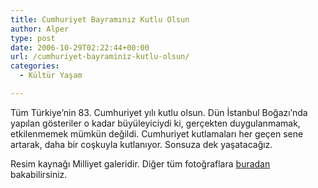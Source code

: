 ```yaml
---
title: Cumhuriyet Bayramınız Kutlu Olsun
author: Alper
type: post
date: 2006-10-29T02:22:44+00:00
url: /cumhuriyet-bayraminiz-kutlu-olsun/
categories:
  - Kültür Yaşam

---
```

Tüm Türkiye&#8217;nin 83. Cumhuriyet yılı kutlu olsun. Dün İstanbul Boğazı&#8217;nda yapılan gösteriler o kadar büyüleyiciydi ki, gerçekten duygulanmamak, etkilenmemek mümkün değildi. Cumhuriyet kutlamaları her geçen sene artarak, daha bir coşkuyla kutlanıyor. Sonsuza dek yaşatacağız.

<div style="text-align: center">
</div>

Resim kaynağı Milliyet galeridir. Diğer tüm fotoğraflara <a target="_blank" href="http://www.milliyet.com.tr/content/galeri/yeni/goster.asp?galeriid=600">buradan</a> bakabilirsiniz.